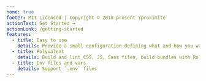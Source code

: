 ```yaml
---
home: true
footer: MIT Licensed | Copyright © 2018-present Yproximite
actionText: Get Started →
actionLink: /getting-started
features:
  - title: Easy to use
    details: Provide a small configuration defining what and how you want to build your assets
  - title: Polyvalent
    details: Build and lint CSS, JS, Sass files, build bundles with Rollup, minimize images
  - title: Env files and vars
    details: Support `.env` files
---
```

